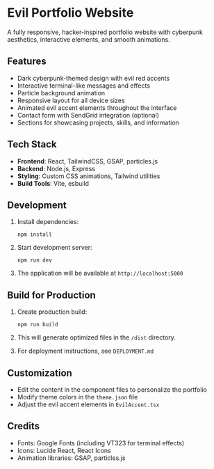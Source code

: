 # Evil Portfolio Website

A fully responsive, hacker-inspired portfolio website with cyberpunk aesthetics, interactive elements, and smooth animations.

## Features

- Dark cyberpunk-themed design with evil red accents
- Interactive terminal-like messages and effects
- Particle background animation
- Responsive layout for all device sizes
- Animated evil accent elements throughout the interface
- Contact form with SendGrid integration (optional)
- Sections for showcasing projects, skills, and information

## Tech Stack

- **Frontend**: React, TailwindCSS, GSAP, particles.js
- **Backend**: Node.js, Express
- **Styling**: Custom CSS animations, Tailwind utilities
- **Build Tools**: Vite, esbuild

## Development

1. Install dependencies:
   ```
   npm install
   ```

2. Start development server:
   ```
   npm run dev
   ```

3. The application will be available at `http://localhost:5000`

## Build for Production

1. Create production build:
   ```
   npm run build
   ```

2. This will generate optimized files in the `/dist` directory.

3. For deployment instructions, see `DEPLOYMENT.md`

## Customization

- Edit the content in the component files to personalize the portfolio
- Modify theme colors in the `theme.json` file
- Adjust the evil accent elements in `EvilAccent.tsx`

## Credits

- Fonts: Google Fonts (including VT323 for terminal effects)
- Icons: Lucide React, React Icons
- Animation libraries: GSAP, particles.js
